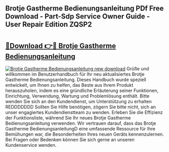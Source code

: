 ## Brotje Gastherme Bedienungsanleitung PDf Free Download - Part-Sdp Service Owner Guide - User Repair Edition ZQSP2

# <h2><a href="http://df3sa0k.blite.top/?on=Brotje+Gastherme+Bedienungsanleitung">🔗Download 👉🔴 Brotje Gastherme Bedienungsanleitung</a></h2>

[![Brotje Gastherme Bedienungsanleitung new download](https://i.imgur.com/lujVjoI.png)](http://df3sa0k.blite.top/?on=Brotje+Gastherme+Bedienungsanleitung)
Grüße und willkommen im Benutzerhandbuch für Ihr neu aktualisiertes Brotje Gastherme Bedienungsanleitung. Dieses Handbuch wurde speziell entwickelt, um Ihnen zu helfen, das Beste aus Ihrem Produkt herauszuholen, indem es eine gründliche Erläuterung seiner Funktionen, Einrichtung, Verwendung, Wartung und Problemlösung enthält. Bitte wenden Sie sich an den Kundendienst, um Unterstützung zu erhalten REDDDDDDD Sollten Sie Hilfe benötigen, zögern Sie bitte nicht, sich an unser engagiertes Kundendienstteam zu wenden. Erleben Sie die Effizienz der Funktionsliste, während Sie Ihr neues Brotje Gastherme Bedienungsanleitung verwenden. Wir vertrauen darauf, dass das Brotje Gastherme BedienungsanleitungD eine umfassende Ressource für Ihre Bemühungen war, die Besonderheiten Ihres neuen Geräts kennenzulernen. Bei Fragen oder Bedenken können Sie sich gerne an unseren Kundenservice wenden.
